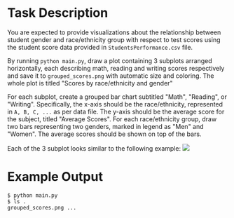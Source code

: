 # Task Description

You are expected to provide visualizations about the relationship between student gender and race/ethnicity group with respect to test scores using the student score data provided in `StudentsPerformance.csv` file. 

By running `python main.py`, draw a plot containing 3 subplots arranged horizontally, each describing math, reading and writing scores respectively and save it to `grouped_scores.png` with automatic size and coloring. The whole plot is titled "Scores by race/ethnicity and gender"

For each subplot, create a grouped bar chart subtitled "Math", "Reading", or "Writing".
Specifically, the x-axis should be the race/ethnicity, represented in `A, B, C, ...` as per data file.
The y-axis should be the average score for the subject, titled "Average Scores".
For each race/ethnicity group, draw two bars representing two genders, marked in legend as "Men" and "Women".
The average scores should be shown on top of the bars.

Each of the 3 subplot looks similar to the following example:
![](https://matplotlib.org/3.1.1/_images/sphx_glr_barchart_001.png)


# Example Output

```
$ python main.py
$ ls .
grouped_scores.png ...

```